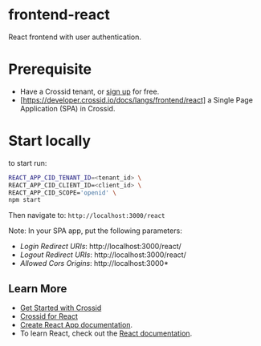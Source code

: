 # frontend-react

React frontend with user authentication.

# Prerequisite

- Have a Crossid tenant, or [sign up](https://crossid.io/signup) for free.
- [https://developer.crossid.io/docs/langs/frontend/react] a Single Page Application (SPA) in Crossid.

# Start locally

to start run:

```bash
REACT_APP_CID_TENANT_ID=<tenant_id> \
REACT_APP_CID_CLIENT_ID=<client_id> \
REACT_APP_CID_SCOPE='openid' \
npm start
```

Then navigate to: `http://localhost:3000/react`

Note: In your SPA app, put the following parameters:

- _Login Redirect URIs_: http://localhost:3000/react/
- _Logout Redirect URIs_: http://localhost:3000/react/
- _Allowed Cors Origins_: http://localhost:3000\*

## Learn More

- [Get Started with Crossid](https://developer.crossid.io/docs/guides/get-started)
- [Crossid for React](https://developer.crossid.io/docs/langs/frontend/react)
- [Create React App documentation](https://facebook.github.io/create-react-app/docs/getting-started).
- To learn React, check out the [React documentation](https://reactjs.org/).
